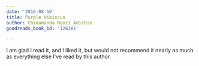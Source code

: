 ```yaml
---
date: '2016-08-10'
title: Purple Hibiscus
author: Chimamanda Ngozi Adichie
goodreads_book_id: '126381'

---
```

I am glad I read it, and I liked it, but would not recommend it nearly as much as everything else I've read by this author.
